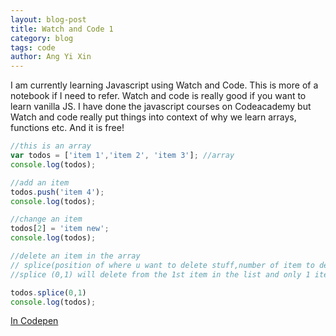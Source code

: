 ```yaml
---
layout: blog-post
title: Watch and Code 1
category: blog
tags: code
author: Ang Yi Xin
---
```


I am currently learning Javascript using Watch and Code. This is more of a notebook if I need to refer.
Watch and code is really good if you want to learn vanilla JS. I have done the javascript courses on Codeacademy but Watch and code really put things into context of why we learn arrays, functions etc. And it is free!

  ```js
  //this is an array
  var todos = ['item 1','item 2', 'item 3']; //array
  console.log(todos);

  //add an item
  todos.push('item 4');
  console.log(todos);

  //change an item
  todos[2] = 'item new';
  console.log(todos);

  //delete an item in the array
  // splice(position of where u want to delete stuff,number of item to delete)
  //splice (0,1) will delete from the 1st item in the list and only 1 item ;

  todos.splice(0,1)
  console.log(todos);
```
[In Codepen](https://codepen.io/onestaryx/pen/bOQXRg/)
